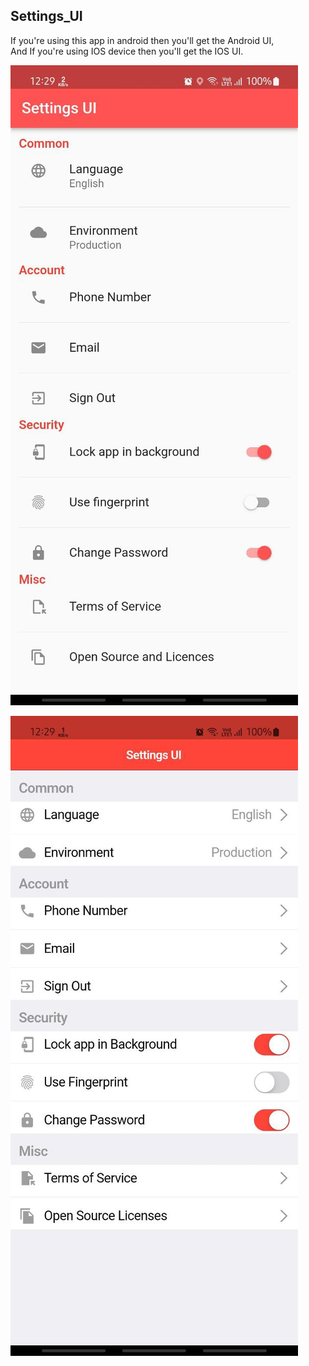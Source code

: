 ## Settings_UI

If you're using this app in android then you'll get the Android UI,  
And If you're using IOS device then you'll get the IOS UI.


 ![Android UI](assets/outputimages/settings_ui_android.jpg)
 
 ![IOS UI](assets/outputimages/settings_ui_ios.jpg)
 